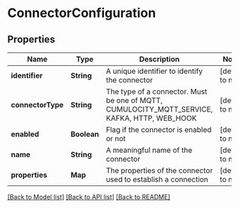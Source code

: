 # ConnectorConfiguration
## Properties

| Name | Type | Description | Notes |
|------------ | ------------- | ------------- | -------------|
| **identifier** | **String** | A unique identifier to identify the connector | [default to null] |
| **connectorType** | **String** | The type of a connector. Must be one of MQTT, CUMULOCITY_MQTT_SERVICE, KAFKA, HTTP, WEB_HOOK | [default to null] |
| **enabled** | **Boolean** | Flag if the connector is enabled or not | [default to null] |
| **name** | **String** | A meaningful name of the connector | [default to null] |
| **properties** | **Map** | The properties of the connector used to establish a connection | [default to null] |

[[Back to Model list]](../README.md#documentation-for-models) [[Back to API list]](../README.md#documentation-for-api-endpoints) [[Back to README]](../README.md)

